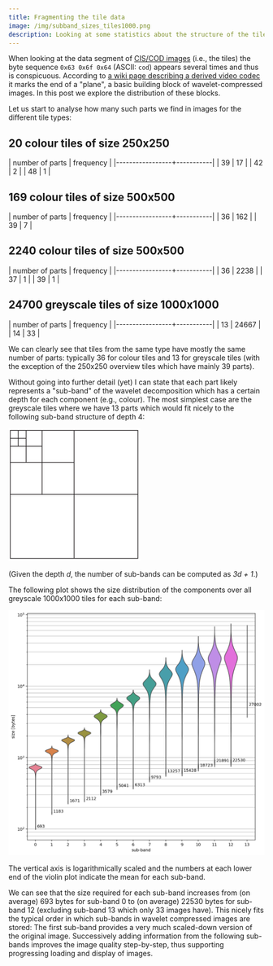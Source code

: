 ```yaml
---
title: Fragmenting the tile data
image: /img/subband_sizes_tiles1000.png
description: Looking at some statistics about the structure of the tile data we learn something about the underlying wavelet compression.
---
```


When looking at the data segment of [CIS/COD
images](/2024/04/03/learning-about-the-image-format.html) (i.e., the
tiles) the byte sequence `0x63 0x6f 0x64` (ASCII: `cod`) appears
several times and thus is conspicuous. According to [a wiki page
describing a derived video
codec](https://wiki.multimedia.cx/index.php/Lightning_Strike_Video_Codec)
it marks the end of a "plane", a basic building block of
wavelet-compressed images. In this post we explore the distribution of
these blocks.

Let us start to analyse how many such parts we find in images for the
different tile types:

## 20 colour tiles of size 250x250

| number of parts | frequency |
|-----------------+-----------|
|              39 |        17 |
|              42 |         2 |
|              48 |         1 |

## 169 colour tiles of size 500x500

| number of parts | frequency |
|-----------------+-----------|
|              36 |       162 |
|              39 |         7 |

## 2240 colour tiles of size 500x500

| number of parts | frequency |
|-----------------+-----------|
|              36 |      2238 |
|              37 |         1 |
|              39 |         1 |

## 24700 greyscale tiles of size 1000x1000

| number of parts | frequency |
|-----------------+-----------|
|              13 |     24667 |
|              14 |        33 |

We can clearly see that tiles from the same type have mostly the same
number of parts: typically 36 for colour tiles and 13 for greyscale
tiles (with the exception of the 250x250 overview tiles which have
mainly 39 parts).

Without going into further detail (yet) I can state that each part
likely represents a "sub-band" of the wavelet decomposition which has
a certain depth for each component (e.g., colour). The most simplest
case are the greyscale tiles where we have 13 parts which would fit
nicely to the following sub-band structure of depth 4:

![13 sub-bands](/img/13subbands.png)

(Given the depth *d*, the number of sub-bands can be computed as *3d +
1*.)

The following plot shows the size distribution of the components over
all greyscale 1000x1000 tiles for each sub-band:

![sub-band sizes for all 1000x1000 greyscale tiles](/img/subband_sizes_tiles1000.png)

The vertical axis is logarithmically scaled and the numbers at each
lower end of the violin plot indicate the mean for each sub-band.

We can see that the size required for each sub-band increases from (on
average) 693 bytes for sub-band 0 to (on average) 22530 bytes for
sub-band 12 (excluding sub-band 13 which only 33 images have). This
nicely fits the typical order in which sub-bands in wavelet compressed
images are stored: The first sub-band provides a very much scaled-down
version of the original image. Successively adding information from
the following sub-bands improves the image quality step-by-step, thus
supporting progressing loading and display of images.
